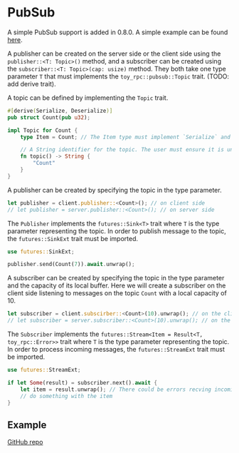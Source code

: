 # PubSub

A simple PubSub support is added in 0.8.0. A simple example can be found [here](https://github.com/minghuaw/toy-rpc/tree/main/examples/tokio_pubsub).

A publisher can be created on the server side or the client side using the `publisher::<T: Topic>()` method, and a subscriber can be created using the `subscriber::<T: Topic>(cap: usize)` method. They both take one type parameter `T` that must implements the `toy_rpc::pubsub::Topic` trait. (TODO: add derive trait). 

A topic can be defined by implementing the `Topic` trait.

```rust 
#[derive(Serialize, Deserialize)]
pub struct Count(pub u32);

impl Topic for Count {
    type Item = Count; // The Item type must implement `Serialize` and `Deserialize`

    // A String identifier for the topic. The user must ensure it is unique
    fn topic() -> String {
        "Count"
    }
}
```

A publisher can be created by specifying the topic in the type parameter.

```rust
let publisher = client.publisher::<Count>(); // on client side
// let publisher = server.publisher::<Count>(); // on server side
```

The `Publisher` implements the `futures::Sink<T>` trait where `T` is the type parameter representing the topic. In order to publish message to the topic, the `futures::SinkExt` trait must be imported.

```rust 
use futures::SinkExt;

publisher.send(Count(7)).await.unwrap();
```

A subscriber can be created by specifying the topic in the type parameter and the capacity of its local buffer. Here we will create a subscriber on the client side listening to messages on the topic `Count` with a local capacity of 10.

```rust
let subscriber = client.subscirber::<Count>(10).unwrap(); // on the client side
// let subscriber = server.subscriber::<Count>(10).unwrap(); // on the server side (except for `actix-web`)
```

The `Subscriber` implements the `futures::Stream<Item = Result<T, toy_rpc::Error>>` trait where `T` is the type parameter representing the topic. In order to process incoming messages, the `futures::StreamExt` trait must be imported.

```rust
use futures::StreamExt;

if let Some(result) = subscriber.next().await {
    let item = result.unwrap(); // There could be errors recving incoming messages
    // do something with the item
}
```

## Example

[GitHub repo](https://github.com/minghuaw/toy-rpc/tree/main/examples/tokio_pubsub)